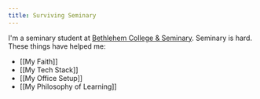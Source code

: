 ```yaml
---
title: Surviving Seminary
---
```


I'm a seminary student at [Bethlehem College & Seminary](https://bcsmn.edu/). Seminary is hard. These things have helped me:

* [[My Faith]]
* [[My Tech Stack]]
* [[My Office Setup]]
* [[My Philosophy of Learning]]